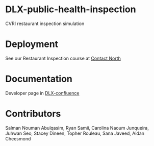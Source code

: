 # DLX-public-health-inspection
CVRI restaurant inspection simulation

# Deployment
See our Restaurant Inspection course at [Contact North](https://xrprojects.contactnorth.ca)

# Documentation
Developer page in [DLX-confluence](https://github.com/CC-Open-Learning/DLX-confluence/blob/main/LSM9.01---Public-Health-Inspection_805306369.html)

# Contributors
Salman Nouman Abulqasim,
Ryan Samii,
Carolina Naoum Junqueira,
Juhwan Seo,
Stacey Dineen,
Topher Rouleau,
Sana Javeed,
Aidan Cheesmond
